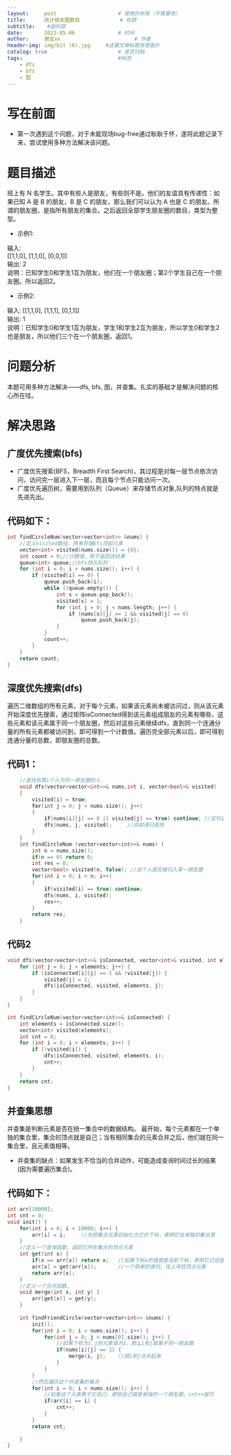 ```yaml
---
layout:     post   				    # 使用的布局（不需要改）
title:      统计朋友圈数目				# 标题 
subtitle:    #副标题
date:       2022-05-06 				# 时间
author:     谢玄xx						# 作者
header-img: img/bit (6).jpg 	#这篇文章标题背景图片
catalog: true 						# 是否归档
tags:								#标签
    - dfs
    - bfs
    - 图
---
```


# 写在前面

* 第一次遇到这个问题，对于未能现场bug-free通过耿耿于怀，遂将此题记录下来，尝试使用多种方法解决该问题。

# 题目描述

班上有 N 名学生。其中有些人是朋友，有些则不是。他们的友谊具有传递性：如果已知 A 是 B 的朋友，B 是 C 的朋友，那么我们可以认为 A 也是 C 的朋友。所谓的朋友圈，是指所有朋友的集合。之后返回全部学生朋友圈的数目，类型为整型。

* 示例1:

输入:   
[[1,1,0],
 [1,1,0],
 [0,0,1]]  
 输出: 2   
 说明：已知学生0和学生1互为朋友，他们在一个朋友圈；第2个学生自己在一个朋友圈。所以返回2。  

* 示例2:

输入: 
[[1,1,0],
 [1,1,1],
 [0,1,1]]  
 输出: 1  
 说明：已知学生0和学生1互为朋友，学生1和学生2互为朋友，所以学生0和学生2也是朋友，所以他们三个在一个朋友圈，返回1。


# 问题分析

本题可用多种方法解决——dfs, bfs, 图，并查集。扎实的基础才是解决问题的核心所在哇。

# 解决思路

## 广度优先搜索(bfs)

* 广度优先搜索(BFS，Breadth First Search)，其过程是对每一层节点依次访问，访问完一层进入下一层，而且每个节点只能访问一次。
* 广度优先遍历树，需要用到队列（Queue）来存储节点对象,队列的特点就是先进先出。

## 代码如下：

```CPP
int findCircleNum(vector<vector<int>> &nums) {
    //定义visited数组，用来存储bfs顶部元素
    vector<int> visited(nums.size()) = {0};
    int count = 0;//计数值，用于返回该结果
    queue<int> queue;//bfs快乐队列
    for (int i = 0; i < nums.size(); i++) {
        if (visited[i] == 0) {
            queue.push_back(i);
            while (!queue.empty()) {
                int s = queue.pop_back();
                visited[s] = 1;
                for (int j = 0; j < nums.length; j++) {
                    if (nums[s][j] == 1 && visited[j] == 0)
                        queue.push_back(j);
                }
            }
            count++;
        }
    }
    return count;
}
```

## 深度优先搜索(dfs)

遍历二维数组的所有元素，对于每个元素，如果该元素尚未被访问过，则从该元素开始深度优先搜索，通过矩阵isConnected得到该元素组成朋友的元素有哪些，这些元素和该元素属于同一个朋友圈，然后对这些元素继续dfs，直到同一个连通分量的所有元素都被访问到，即可得到一个计数值。遍历完全部元素以后，即可得到连通分量的总数，即朋友圈的总数。

## 代码1：

```CPP
    //查找和第i个人为同一朋友圈的人 
    void dfs(vector<vector<int>>& nums,int i, vector<bool>& visited)
    {
        visited[i] = true;
        for(int j = 0; j < nums.size(); j++)
        {
            if(nums[i][j] == 0 || visited[j] == true) continue; //这句话是关键
            dfs(nums, j, visited);     //向前递归查找           
        }
    }
    int findCircleNum (vector<vector<int>>& nums) {
        int n = nums.size();
        if(n == 0) return 0;
        int res = 0;
        vector<bool> visited(n, false); //这个人是否被归入某一朋友圈
        for(int i = 0; i < n; i++)
        {
            if(visited[i] == true) continue;
            dfs(nums, i, visited);
            res++;
        }
        return res;
    }
```
## 代码2

```CPP
void dfs(vector<vector<int>>& isConnected, vector<int>& visited, int elements, int i) {
    for (int j = 0; j < elements; j++) {
        if (isConnected[i][j] == 1 && !visited[j]) {
            visited[j] = 1;
            dfs(isConnected, visited, elements, j);
        }
    }
}

int findCircleNum(vector<vector<int>>& isConnected) {
    int elements = isConnected.size();
    vector<int> visited(elements);
    int cnt = 0;
    for (int i = 0; i < elements; i++) {
        if (!visited[i]) {
            dfs(isConnected, visited, elements, i);
            cnt++;
        }
    }
    return cnt;
}
```

## 并查集思想

并查集是判断元素是否在统一集合中的数据结构。
最开始，每个元素都在一个单独的集合里，集合的顶点就是自己；当有相同集合的元素合并之后，他们就在同一集合里，且元素值相等。

* 并查集的缺点：如果发生不恰当的合并动作，可能造成查询时间过长的结果(因为需要遍历集合)。

## 代码如下：

```CPP
int arr[10000];
int cnt = 0;
void init() {
    for(int i = 0; i < 10000; i++) {
        arr[i] = i;     //先把集合元素初始化为它的下标，表明它在单独的集合里
    }
    //定义一个查询函数，返回它所在集合的顶点元素
    int get(int x) {
        if(x == arr[x]) return x;   //如果下标x的值就是当前下标，表明它已经是顶点元素了，返回即可
        arr[x] = get(arr[x]);       //一个简单的递归，往上寻找顶点元素
        return arr[x];
    }
    //定义一个合并函数，
    void merge(int x, int y) {
        arr[get(x)] = get(y);
    }
    
    int findFriendCircle(vector<vector<int>> &nums) {
        init();
        for(int i = 0; i < nums.size(); i++) {
            for(int j = 0; j < nums[0].size(); j++) {
                //如果下标为i,j的元素值为1，那么i和j就属于同一朋友圈
                if(nums[i][j] == 1) {
                    merge(i, j);    //把i和j合并起来
                }
            }
        }
        //然后遍历这个并查集的集合
        for(int i = 0; i < nums.size(); i++) {
            //如果这个元素等于它自己，那他自己就是单独的一个朋友圈，cnt++就可
            if(arr[i] == i) {
                cnt++;
            }
        }
        return cnt;
        
    }
}
```
